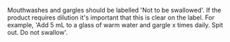 Mouthwashes and gargles should be labelled 'Not to be swallowed'. If the product requires dilution it's important that this is clear on the label. For example, 'Add 5 mL to a glass of warm water and gargle x times daily. Spit out. Do not swallow'.
